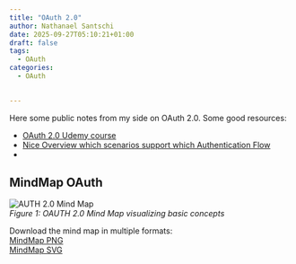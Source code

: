 ```yaml
---
title: "OAuth 2.0"
author: Nathanael Santschi
date: 2025-09-27T05:10:21+01:00
draft: false
tags:
  - OAuth
categories:
  - OAuth

  
---
```


Here some public notes from my side on OAuth 2.0. Some good resources:

- [OAuth 2.0 Udemy course](https://www.udemy.com/course/oauth-2-simplified/)
- [Nice Overview which scenarios support which Authentication Flow](https://learn.microsoft.com/en-us/entra/identity-platform/authentication-flows-app-scenarios#scenarios-and-supported-authentication-flows)
- 

## MindMap OAuth
![AUTH 2.0  Mind Map](/images/OAuth2.svg "OAUTH 2.0 Mind Map illustrates basic concepts")  
*Figure 1: OAUTH 2.0  Mind Map visualizing basic concepts*

Download the mind map in multiple formats:  
[MindMap PNG](/images/OAuth2.png "Preview")  
[MindMap SVG](/images/OAuth2.svg "Preview")  
